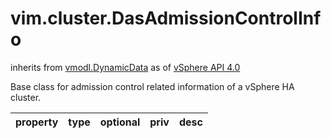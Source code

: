 vim.cluster.DasAdmissionControlInfo
===================================
inherits from [vmodl.DynamicData](docs/vmodl.DynamicData.md)
as of [vSphere API 4.0](vim.version.md#vim.version.version5)


Base class for admission control related information of a vSphere HA cluster.

| property | type | optional | priv | desc |
|:---------|:-----|:---------|:-----|:-----|


